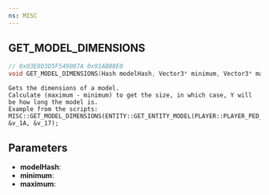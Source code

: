 ```yaml
---
ns: MISC
---
```

## GET_MODEL_DIMENSIONS

```c
// 0x03E8D3D5F549087A 0x91ABB8E0
void GET_MODEL_DIMENSIONS(Hash modelHash, Vector3* minimum, Vector3* maximum);
```

```
Gets the dimensions of a model.
Calculate (maximum - minimum) to get the size, in which case, Y will be how long the model is.
Example from the scripts: MISC::GET_MODEL_DIMENSIONS(ENTITY::GET_ENTITY_MODEL(PLAYER::PLAYER_PED_ID()), &v_1A, &v_17);
```

## Parameters
* **modelHash**: 
* **minimum**: 
* **maximum**: 

